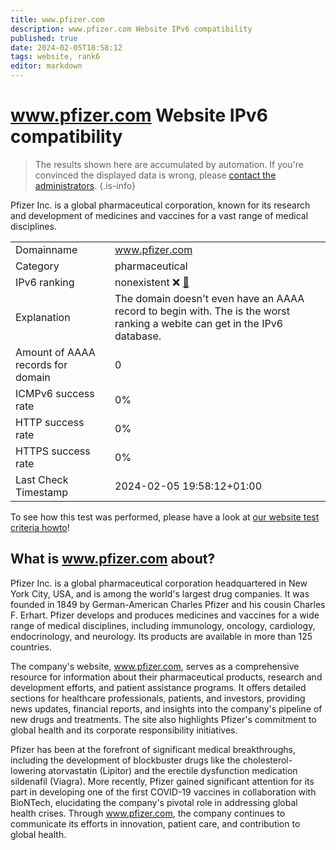 ```yaml
---
title: www.pfizer.com
description: www.pfizer.com Website IPv6 compatibility
published: true
date: 2024-02-05T18:58:12
tags: website, rank6
editor: markdown
---
```


# www.pfizer.com Website IPv6 compatibility

> The results shown here are accumulated by automation. If you're convinced the displayed data is wrong, please [contact the administrators](/howto/chat). 
{.is-info}

Pfizer Inc. is a global pharmaceutical corporation, known for its research and development of medicines and vaccines for a vast range of medical disciplines.


|   |   |
| - | - |
| Domainname | www.pfizer.com
| Category | pharmaceutical |
| IPv6 ranking | nonexistent :x: [🔗](/howto/ranking) |
| Explanation | The domain doesn't even have an AAAA record to begin with. The is the worst ranking a webite can get in the IPv6 database. |
| Amount of AAAA records for domain | 0 |
| ICMPv6 success rate | 0%|
| HTTP success rate | 0% |
| HTTPS success rate | 0% |
| Last Check Timestamp | 2024-02-05 19:58:12+01:00 |

To see how this test was performed, please have a look at [our website test criteria howto](/howto/testcriteria/website)!


## What is www.pfizer.com about?
Pfizer Inc. is a global pharmaceutical corporation headquartered in New York City, USA, and is among the world's largest drug companies. It was founded in 1849 by German-American Charles Pfizer and his cousin Charles F. Erhart. Pfizer develops and produces medicines and vaccines for a wide range of medical disciplines, including immunology, oncology, cardiology, endocrinology, and neurology. Its products are available in more than 125 countries.

The company's website, www.pfizer.com, serves as a comprehensive resource for information about their pharmaceutical products, research and development efforts, and patient assistance programs. It offers detailed sections for healthcare professionals, patients, and investors, providing news updates, financial reports, and insights into the company's pipeline of new drugs and treatments. The site also highlights Pfizer's commitment to global health and its corporate responsibility initiatives.

Pfizer has been at the forefront of significant medical breakthroughs, including the development of blockbuster drugs like the cholesterol-lowering atorvastatin (Lipitor) and the erectile dysfunction medication sildenafil (Viagra). More recently, Pfizer gained significant attention for its part in developing one of the first COVID-19 vaccines in collaboration with BioNTech, elucidating the company's pivotal role in addressing global health crises. Through www.pfizer.com, the company continues to communicate its efforts in innovation, patient care, and contribution to global health.


